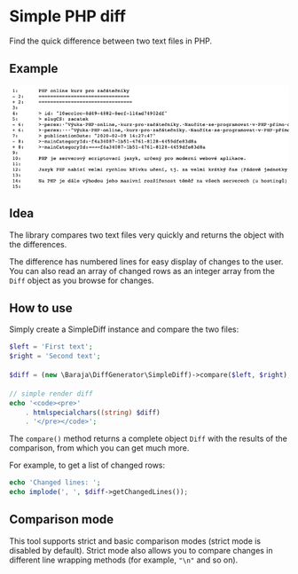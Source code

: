 Simple PHP diff
===============

Find the quick difference between two text files in PHP.

Example
-------

![Default theme](doc/simple-diff.png)

Idea
----

The library compares two text files very quickly and returns the object with the differences.

The difference has numbered lines for easy display of changes to the user. You can also read an array of changed rows as an integer array from the `Diff` object as you browse for changes.

How to use
----------

Simply create a SimpleDiff instance and compare the two files:

```php
$left = 'First text';
$right = 'Second text';

$diff = (new \Baraja\DiffGenerator\SimpleDiff)->compare($left, $right);

// simple render diff
echo '<code><pre>'
	. htmlspecialchars((string) $diff)
	. '</pre></code>';
```

The `compare()` method returns a complete object `Diff` with the results of the comparison, from which you can get much more.

For example, to get a list of changed rows:

```php
echo 'Changed lines: ';
echo implode(', ', $diff->getChangedLines());
```

Comparison mode
---------------

This tool supports strict and basic comparison modes (strict mode is disabled by default).
Strict mode also allows you to compare changes in different line wrapping methods (for example, `"\n"` and so on).
